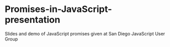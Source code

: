 # Promises-in-JavaScript-presentation
Slides and demo of JavaScript promises given at San Diego JavaScript User Group
